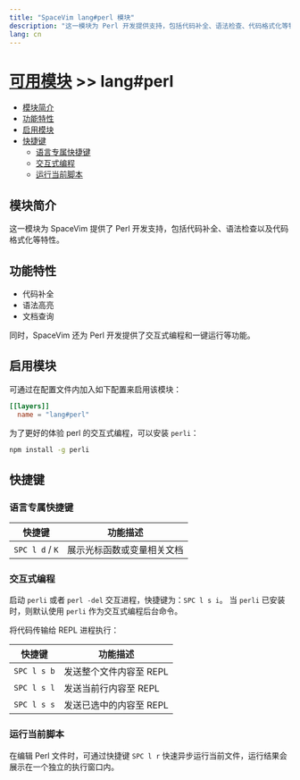 ```yaml
---
title: "SpaceVim lang#perl 模块"
description: "这一模块为 Perl 开发提供支持，包括代码补全、语法检查、代码格式化等特性。"
lang: cn
---
```


# [可用模块](../../) >> lang#perl

<!-- vim-markdown-toc GFM -->

- [模块简介](#模块简介)
- [功能特性](#功能特性)
- [启用模块](#启用模块)
- [快捷键](#快捷键)
  - [语言专属快捷键](#语言专属快捷键)
  - [交互式编程](#交互式编程)
  - [运行当前脚本](#运行当前脚本)

<!-- vim-markdown-toc -->

## 模块简介

这一模块为 SpaceVim 提供了 Perl 开发支持，包括代码补全、语法检查以及代码格式化等特性。

## 功能特性

- 代码补全
- 语法高亮
- 文档查询

同时，SpaceVim 还为 Perl 开发提供了交互式编程和一键运行等功能。

## 启用模块

可通过在配置文件内加入如下配置来启用该模块：

```toml
[[layers]]
  name = "lang#perl"
```

为了更好的体验 perl 的交互式编程，可以安装 `perli`：

```sh
npm install -g perli
```

## 快捷键

### 语言专属快捷键

| 快捷键          | 功能描述                   |
| --------------- | -------------------------- |
| `SPC l d` / `K` | 展示光标函数或变量相关文档 |

### 交互式编程

启动 `perli` 或者 `perl -del` 交互进程，快捷键为：`SPC l s i`。
当 `perli` 已安装时，则默认使用 `perli` 作为交互式编程后台命令。

将代码传输给 REPL 进程执行：

| 快捷键      | 功能描述                |
| ----------- | ----------------------- |
| `SPC l s b` | 发送整个文件内容至 REPL |
| `SPC l s l` | 发送当前行内容至 REPL   |
| `SPC l s s` | 发送已选中的内容至 REPL |

### 运行当前脚本

在编辑 Perl 文件时，可通过快捷键 `SPC l r` 快速异步运行当前文件，运行结果会展示在一个独立的执行窗口内。

